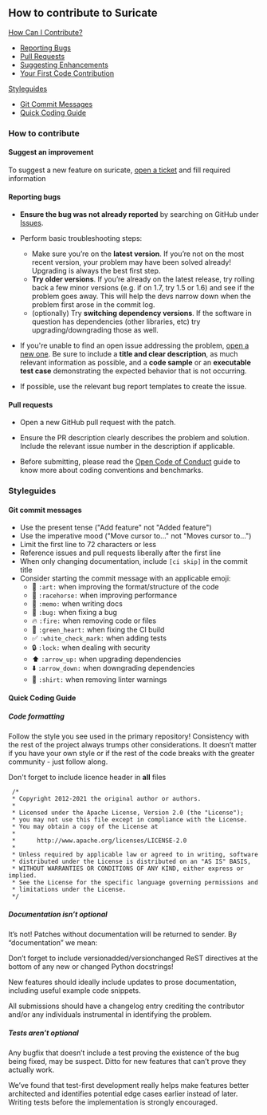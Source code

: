 ## How to contribute to Suricate

[How Can I Contribute?](#how-to-contribute)

- [Reporting Bugs](#reporting-bugs)
- [Pull Requests](#pull-requests)
- [Suggesting Enhancements](#suggesting-enhancements)
- [Your First Code Contribution](#your-first-code-contribution)

[Styleguides](#styleguides)

- [Git Commit Messages](#git-commit-messages)
- [Quick Coding Guide](#quick-coding-guide)

### How to contribute

#### Suggest an improvement

To suggest a new feature on suricate, [open a ticket](https://github.com/michelin/suricate/issues/new?template=improvement.md) and fill required information

#### Reporting bugs

- **Ensure the bug was not already reported** by searching on GitHub under [Issues](https://github.com/michelin/suricate/issues).

- Perform basic troubleshooting steps:

  - Make sure you’re on the **latest version**. If you’re not on the most recent version, your problem may have been solved already! Upgrading is always the best first step.
  - **Try older versions**. If you’re already on the latest release, try rolling back a few minor versions (e.g. if on 1.7, try 1.5 or 1.6) and see if the problem goes away. This will help the devs narrow down when the problem first arose in the commit log.
  - (optionally) Try **switching dependency versions**. If the software in question has dependencies (other libraries, etc) try upgrading/downgrading those as well.

- If you're unable to find an open issue addressing the problem, [open a new one](https://github.com/michelin/suricate/issues/new?template=bug.md). Be sure to include a **title and clear description**, as much relevant information as possible, and a **code sample** or an **executable test case** demonstrating the expected behavior that is not occurring.

- If possible, use the relevant bug report templates to create the issue.

#### Pull requests

- Open a new GitHub pull request with the patch.

- Ensure the PR description clearly describes the problem and solution. Include the relevant issue number in the description if applicable.

- Before submitting, please read the [Open Code of Conduct](http://todogroup.org/opencodeofconduct/) guide to know more about coding conventions and benchmarks.

### Styleguides

#### Git commit messages

- Use the present tense ("Add feature" not "Added feature")
- Use the imperative mood ("Move cursor to..." not "Moves cursor to...")
- Limit the first line to 72 characters or less
- Reference issues and pull requests liberally after the first line
- When only changing documentation, include `[ci skip]` in the commit title
- Consider starting the commit message with an applicable emoji:
  - :art: `:art:` when improving the format/structure of the code
  - :racehorse: `:racehorse:` when improving performance
  - :memo: `:memo:` when writing docs
  - :bug: `:bug:` when fixing a bug
  - :fire: `:fire:` when removing code or files
  - :green_heart: `:green_heart:` when fixing the CI build
  - :white_check_mark: `:white_check_mark:` when adding tests
  - :lock: `:lock:` when dealing with security
  - :arrow_up: `:arrow_up:` when upgrading dependencies
  - :arrow_down: `:arrow_down:` when downgrading dependencies
  - :shirt: `:shirt:` when removing linter warnings

#### Quick Coding Guide

##### Code formatting

Follow the style you see used in the primary repository! Consistency with the rest of the project always trumps other considerations. It doesn’t matter if you have your own style or if the rest of the code breaks with the greater community - just follow along.

Don't forget to include licence header in **all** files

```
 /*
 * Copyright 2012-2021 the original author or authors.
 *
 * Licensed under the Apache License, Version 2.0 (the "License");
 * you may not use this file except in compliance with the License.
 * You may obtain a copy of the License at
 *
 *      http://www.apache.org/licenses/LICENSE-2.0
 *
 * Unless required by applicable law or agreed to in writing, software
 * distributed under the License is distributed on an "AS IS" BASIS,
 * WITHOUT WARRANTIES OR CONDITIONS OF ANY KIND, either express or implied.
 * See the License for the specific language governing permissions and
 * limitations under the License.
 */
```

##### Documentation isn’t optional

It’s not! Patches without documentation will be returned to sender. By “documentation” we mean:

Don’t forget to include versionadded/versionchanged ReST directives at the bottom of any new or changed Python docstrings!

New features should ideally include updates to prose documentation, including useful example code snippets.

All submissions should have a changelog entry crediting the contributor and/or any individuals instrumental in identifying the problem.

##### Tests aren’t optional

Any bugfix that doesn’t include a test proving the existence of the bug being fixed, may be suspect. Ditto for new features that can’t prove they actually work.

We’ve found that test-first development really helps make features better architected and identifies potential edge cases earlier instead of later. Writing tests before the implementation is strongly encouraged.
